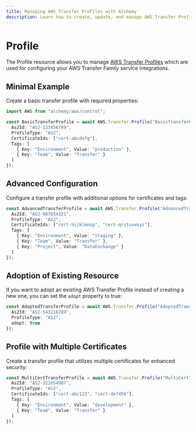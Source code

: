 ```yaml
---
title: Managing AWS Transfer Profiles with Alchemy
description: Learn how to create, update, and manage AWS Transfer Profiles using Alchemy Cloud Control.
---
```


# Profile

The Profile resource allows you to manage [AWS Transfer Profiles](https://docs.aws.amazon.com/transfer/latest/userguide/) which are used for configuring your AWS Transfer Family service integrations.

## Minimal Example

Create a basic transfer profile with required properties:

```ts
import AWS from "alchemy/aws/control";

const BasicTransferProfile = await AWS.Transfer.Profile("BasicTransferProfile", {
  As2Id: "AS2-123456789",
  ProfileType: "AS2",
  CertificateIds: ["cert-abcdefg"],
  Tags: [
    { Key: "Environment", Value: "production" },
    { Key: "Team", Value: "Transfer" }
  ]
});
```

## Advanced Configuration

Configure a transfer profile with additional options for certificates and tags:

```ts
const AdvancedTransferProfile = await AWS.Transfer.Profile("AdvancedTransferProfile", {
  As2Id: "AS2-987654321",
  ProfileType: "AS2",
  CertificateIds: ["cert-hijklmnop", "cert-qrstuvwxyz"],
  Tags: [
    { Key: "Environment", Value: "staging" },
    { Key: "Team", Value: "Transfer" },
    { Key: "Project", Value: "DataExchange" }
  ]
});
```

## Adoption of Existing Resource

If you want to adopt an existing AWS Transfer Profile instead of creating a new one, you can set the `adopt` property to true:

```ts
const AdoptedTransferProfile = await AWS.Transfer.Profile("AdoptedTransferProfile", {
  As2Id: "AS2-543216789",
  ProfileType: "AS2",
  adopt: true
});
```

## Profile with Multiple Certificates

Create a transfer profile that utilizes multiple certificates for enhanced security:

```ts
const MultiCertTransferProfile = await AWS.Transfer.Profile("MultiCertTransferProfile", {
  As2Id: "AS2-321654987",
  ProfileType: "AS2",
  CertificateIds: ["cert-abc123", "cert-def456"],
  Tags: [
    { Key: "Environment", Value: "development" },
    { Key: "Team", Value: "Transfer" }
  ]
});
```